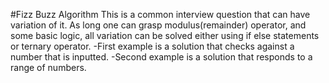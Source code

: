 #Fizz Buzz Algorithm
This is a common interview question that can have variation of it. As long one can grasp modulus(remainder) operator, and some basic logic, all variation can be solved either using if else statements or ternary operator.
-First example is a solution that checks against a number that is inputted.
-Second example is a solution that responds to a range of numbers.
